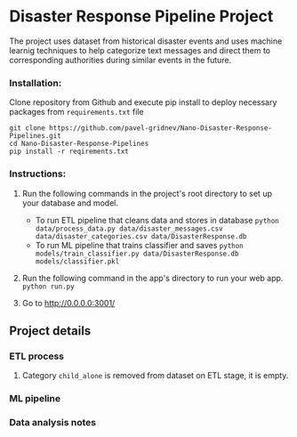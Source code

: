 # Disaster Response Pipeline Project
The project uses dataset from historical disaster events and uses machine learnig techniques to help 
categorize text messages and direct them to corresponding authorities during similar events in the 
future. 

### Installation:
Clone repository from Github and execute pip install to deploy necessary packages from `requirements.txt` file

```
git clone https://github.com/pavel-gridnev/Nano-Disaster-Response-Pipelines.git
cd Nano-Disaster-Response-Pipelines
pip install -r reqirements.txt
```

### Instructions:
1. Run the following commands in the project's root directory to set up your database and model.

    - To run ETL pipeline that cleans data and stores in database
        `python data/process_data.py data/disaster_messages.csv data/disaster_categories.csv data/DisasterResponse.db`
    - To run ML pipeline that trains classifier and saves
        `python models/train_classifier.py data/DisasterResponse.db models/classifier.pkl`

2. Run the following command in the app's directory to run your web app.
    `python run.py`

3. Go to http://0.0.0.0:3001/

## Project details

### ETL process
1. Category `child_alone` is removed from dataset on ETL stage, it is empty.
### ML pipeline
### Data analysis notes

